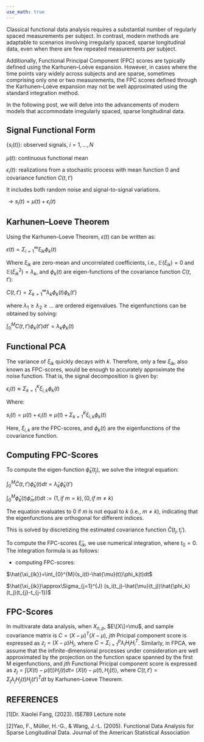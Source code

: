 ```yaml
---
use_math: true
---
```


Classical functional data analysis requires a substantial number of regularly spaced measurements per subject. In contrast, modern methods are adaptable to scenarios involving irregularly spaced, sparse longitudinal data, even when there are few repeated measurements per subject.

Additionally, Functional Principal Component (FPC) scores are typically defined using the Karhunen–Loève expansion. However, in cases where the time points vary widely across subjects and are sparse, sometimes comprising only one or two measurements, the FPC scores defined through the Karhunen–Loève expansion may not be well approximated using the standard integration method.

In the following post, we will delve into the advancements of modern models that accommodate irregularly spaced, sparse longitudinal data.

## Signal Functional Form

$\{s_i(t)\}$: observed signals, $i=1, \ldots, N$

$\mu(t)$: continuous functional mean

$\epsilon_i(t)$: realizations from a stochastic process with mean function 0 and covariance function $C(t,t')$

It includes both random noise and signal-to-signal variations.

$\rightarrow s_i(t) = \mu(t) + \epsilon_i(t)$


## Karhunen–Loeve Theorem

Using the Karhunen–Loeve Theorem, $\epsilon(t)$ can be written as:


$\epsilon(t) = \Sigma_{i=1}^{\infty} \xi_{ik} \phi_k(t)$


Where $\xi_{ik}$ are zero-mean and uncorrelated coefficients, i.e., $\mathbb{E}(\xi_{ik}) = 0$ and $\mathbb{E}(\xi_{ik}^2) = \lambda_k$, and $\phi_k(t)$ are eigen-functions of the covariance 
function $C(t,t')$:


$C(t,t') = \Sigma_{k=1}^{\infty} \lambda_k \phi_k(t) \phi_k(t')$


where $\lambda_1 \geq \lambda_2 \geq \ldots$ are ordered eigenvalues. The eigenfunctions can be obtained by solving:


$\int_{0}^{M} C(t,t') \phi_k(t') dt' = \lambda_k \phi_k(t)$


## Functional PCA

The variance of $\xi_{ik}$ quickly decays with $k$. Therefore, only a few $\xi_{ik}$, also known as FPC-scores, would be enough to accurately approximate the noise function. That is, the signal 
decomposition is given by:


$\epsilon_i(t)\approx\Sigma_{k=1}^{K}\xi_{i,k}\phi_k(t)$


Where:

$s_i(t)=\mu(t)+\epsilon_i(t)\approx\mu(t)+\Sigma_{k=1}^{K}\xi_{i,k}\phi_k(t)$


Here, $\xi_{i,k}$ are the FPC-scores, and $\phi_k(t)$ are the eigenfunctions of the covariance function.


## Computing FPC-Scores

To compute the eigen-function $\hat{\phi}_k(t_j)$, we solve the integral equation:

$\int_{0}^{M} \hat{C}(t, t')\hat{\phi}_k(t)dt=\hat{\lambda}_k\hat{\phi}_k(t')$

$\int_{0}^{M} \hat{\phi}_k(t)\hat{\phi}_m(t)dt :=(1, if \ m = k), (0, if \ m \neq k)$

The equation evaluates to 0 if $m$ is not equal to $k$ (i.e., $m \neq k$), indicating that the eigenfunctions are orthogonal for different indices.

This is solved by discretizing the estimated covariance function $\hat{C}(t_j, t_j')$.

To compute the FPC-scores $\hat{\xi}_{ik}$, we use numerical integration, where $t_0 = 0$. The integration formula is as follows:

- computing FPC-scores: 

$\hat{\xi_{ik}}=\int_{0}^{M}(s_i(t)-\hat{\mu}(t))\phi_k(t)dt$

$\hat{\xi_{ik}}\approx\Sigma_{j=1}^{J} (s_i(t_j)-\hat{\mu}(t_j))\hat{\phi_k}(t_j)(t_{j}-t_{j-1})$


## FPC-Scores

 In multivarate data analysis, when $X_{n,p}$, $E\[X\]=\mu$, and sample covariance matrix is $C=(X-\mu)^{T}(X-\mu)$, $j th$ Pricipal component score is expressed as $z_{j}=(X-\mu)H_j$, where $C=\Sigma_{i=1}^{p}\lambda_i H_i H_i^T$. Similarly, in FPCA, we assume that the infinite-dimensional processes under consideration are well approximated by the projection on the
function space spanned by the first M eigenfunctions, and $j th$ Functional Pricipal component score is expressed as $z_j=\int (X(t)-\mu(t))H_j(t)dt$=
$\langle X(t)-\mu(t),H_j(t) \rangle$, where $C(t,t')=\Sigma_j \lambda_j H_j(t) H_j(t')^Tdt$ by Karhunen–Loeve Theorem.


## REFERENCES
[1]Dr. Xiaolei Fang, (2023). ISE789 Lecture note

[2]Yao, F., Müller, H.-G., & Wang, J.-L. (2005). Functional Data Analysis for Sparse Longitudinal Data. Journal of the American Statistical Association






















































